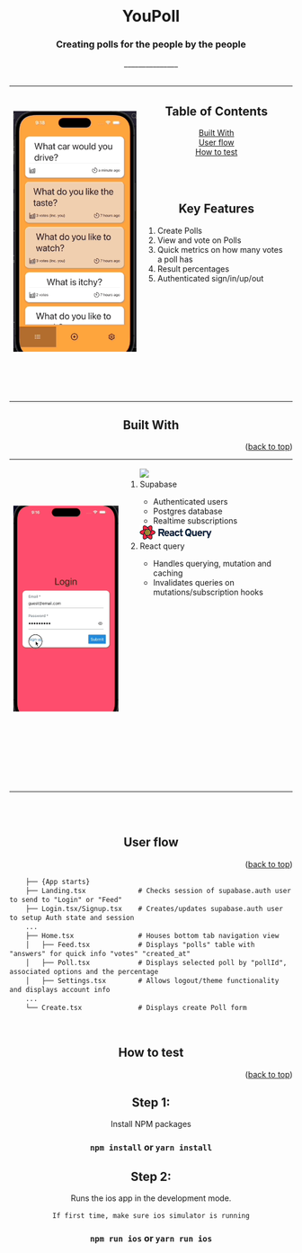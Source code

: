 <div id="top"></div>

<style>
table,tr {
    width:100%;
}
</style>
<!-- PROJECT LOGO -->
<br />
<div align="center">
  <h1 align="center"> YouPoll </h1>
  <h3>Creating polls for the people by the people</h3>
  _______________
  <br><br>
<table>
  <tbody>
    <tr>
        <td align="center">
          <img src="screenshots/gif/3%20-%20Answering%20polls.gif" alt="Tablet Demo" >
        </td>
        <td>
          <!-- TABLE OF CONTENTS -->
          <h2  align="center"> Table of Contents </h2>
          <div align="center">
            <div><a href="#built-with">Built With</a></div>
            <div><a href="#structure">User flow</a></div>
            <div><a href="#getting-started">How to test</a></div>
          </div>
          <br><br><br>
          <h2 align="center">Key Features</h2>
          <ol>
            <li>Create Polls</li>
            <li>View and vote on Polls</li>
            <li>Quick metrics on how many votes a poll has</li>
            <li>Result percentages</li>
            <li>Authenticated sign/in/up/out</li>
          </ol>
          <br><br><br><br><br><br><br><br><br>
        </td>
    </tr>
    <tr>
      <td align="center">
        <span>&nbsp;&nbsp;&nbsp;&nbsp;&nbsp;&nbsp;&nbsp;&nbsp;</span>
        <span>&nbsp;&nbsp;&nbsp;&nbsp;&nbsp;&nbsp;&nbsp;&nbsp;</span>
        <span>&nbsp;&nbsp;&nbsp;&nbsp;&nbsp;&nbsp;&nbsp;&nbsp;</span>
        <span>&nbsp;&nbsp;&nbsp;&nbsp;&nbsp;&nbsp;&nbsp;&nbsp;</span>
        <span>&nbsp;&nbsp;&nbsp;&nbsp;&nbsp;&nbsp;&nbsp;&nbsp;</span>
        <span>&nbsp;&nbsp;&nbsp;&nbsp;&nbsp;&nbsp;&nbsp;&nbsp;</span>
        <span>&nbsp;&nbsp;&nbsp;&nbsp;&nbsp;&nbsp;&nbsp;&nbsp;</span>
        <span>&nbsp;&nbsp;&nbsp;&nbsp;&nbsp;&nbsp;&nbsp;&nbsp;</span>
        <span>&nbsp;&nbsp;&nbsp;&nbsp;&nbsp;&nbsp;&nbsp;&nbsp;</span>
        <span>&nbsp;&nbsp;&nbsp;&nbsp;&nbsp;&nbsp;&nbsp;&nbsp;</span>
        <span>&nbsp;&nbsp;&nbsp;&nbsp;&nbsp;&nbsp;&nbsp;&nbsp;</span>
      </td>
      <td align="center">
        <span>&nbsp;&nbsp;&nbsp;&nbsp;&nbsp;&nbsp;&nbsp;&nbsp;</span>
        <span>&nbsp;&nbsp;&nbsp;&nbsp;&nbsp;&nbsp;&nbsp;&nbsp;</span>
        <span>&nbsp;&nbsp;&nbsp;&nbsp;&nbsp;&nbsp;&nbsp;&nbsp;</span>
        <span>&nbsp;&nbsp;&nbsp;&nbsp;&nbsp;&nbsp;&nbsp;&nbsp;</span>
        <span>&nbsp;&nbsp;&nbsp;&nbsp;&nbsp;&nbsp;&nbsp;&nbsp;</span>
        <span>&nbsp;&nbsp;&nbsp;&nbsp;&nbsp;&nbsp;&nbsp;&nbsp;</span>
        <span>&nbsp;&nbsp;&nbsp;&nbsp;&nbsp;&nbsp;&nbsp;&nbsp;</span>
        <span>&nbsp;&nbsp;&nbsp;&nbsp;&nbsp;&nbsp;&nbsp;&nbsp;</span>
        <span>&nbsp;&nbsp;&nbsp;&nbsp;&nbsp;&nbsp;&nbsp;&nbsp;</span>
        <span>&nbsp;&nbsp;&nbsp;&nbsp;&nbsp;&nbsp;&nbsp;&nbsp;</span>
        <span>&nbsp;&nbsp;&nbsp;&nbsp;&nbsp;&nbsp;&nbsp;&nbsp;</span>
      </td>
    </tr>
  </tbody>
</table>

<div id="built-with">
  <h2>Built With</h2>
  <p  align="right">
    (<a href="#top">back to top</a>)
  </p>
</div>
<table>
  <tbody>
    <tr>
        <td align="center">
          <img src="screenshots/gif/1%20-%20Login.gif" alt="Tablet Demo" >
        </td>
        <td>
          <ol>
                <img src="https://supabase.com/_next/image?url=%2F_next%2Fstatic%2Fmedia%2Fsupabase-logo-wordmark--dark.53d797e9.png&w=128&q=75">
            <li>Supabase</li>
                <ul>
                  <li>Authenticated users</li>
                  <li>Postgres database</li>
                  <li>Realtime subscriptions</li>
                </ul>
                <img src="screenshots/static/reactquery.png">
            <li>React query</li>
            <ul>
                  <li>Handles querying, mutation and caching</li>
                  <li>Invalidates queries on mutations/subscription hooks</li>
                </ul>
          </ol>
          <br><br><br><br><br><br><br><br><br><br><br><br><br><br><br><br>
        </td>
    </tr>
    <tr>
      <td align="center">
        <span>&nbsp;&nbsp;&nbsp;&nbsp;&nbsp;&nbsp;&nbsp;&nbsp;</span>
        <span>&nbsp;&nbsp;&nbsp;&nbsp;&nbsp;&nbsp;&nbsp;&nbsp;</span>
        <span>&nbsp;&nbsp;&nbsp;&nbsp;&nbsp;&nbsp;&nbsp;&nbsp;</span>
        <span>&nbsp;&nbsp;&nbsp;&nbsp;&nbsp;&nbsp;&nbsp;&nbsp;</span>
        <span>&nbsp;&nbsp;&nbsp;&nbsp;&nbsp;&nbsp;&nbsp;&nbsp;</span>
        <span>&nbsp;&nbsp;&nbsp;&nbsp;&nbsp;&nbsp;&nbsp;&nbsp;</span>
        <span>&nbsp;&nbsp;&nbsp;&nbsp;&nbsp;&nbsp;&nbsp;&nbsp;</span>
        <span>&nbsp;&nbsp;&nbsp;&nbsp;&nbsp;&nbsp;&nbsp;&nbsp;</span>
        <span>&nbsp;&nbsp;&nbsp;&nbsp;&nbsp;&nbsp;&nbsp;&nbsp;</span>
        <span>&nbsp;&nbsp;&nbsp;&nbsp;&nbsp;&nbsp;&nbsp;&nbsp;</span>
        <span>&nbsp;&nbsp;&nbsp;&nbsp;&nbsp;&nbsp;&nbsp;&nbsp;</span>
      </td>
      <td align="center">
        <span>&nbsp;&nbsp;&nbsp;&nbsp;&nbsp;&nbsp;&nbsp;&nbsp;</span>
        <span>&nbsp;&nbsp;&nbsp;&nbsp;&nbsp;&nbsp;&nbsp;&nbsp;</span>
        <span>&nbsp;&nbsp;&nbsp;&nbsp;&nbsp;&nbsp;&nbsp;&nbsp;</span>
        <span>&nbsp;&nbsp;&nbsp;&nbsp;&nbsp;&nbsp;&nbsp;&nbsp;</span>
        <span>&nbsp;&nbsp;&nbsp;&nbsp;&nbsp;&nbsp;&nbsp;&nbsp;</span>
        <span>&nbsp;&nbsp;&nbsp;&nbsp;&nbsp;&nbsp;&nbsp;&nbsp;</span>
        <span>&nbsp;&nbsp;&nbsp;&nbsp;&nbsp;&nbsp;&nbsp;&nbsp;</span>
        <span>&nbsp;&nbsp;&nbsp;&nbsp;&nbsp;&nbsp;&nbsp;&nbsp;</span>
        <span>&nbsp;&nbsp;&nbsp;&nbsp;&nbsp;&nbsp;&nbsp;&nbsp;</span>
        <span>&nbsp;&nbsp;&nbsp;&nbsp;&nbsp;&nbsp;&nbsp;&nbsp;</span>
        <span>&nbsp;&nbsp;&nbsp;&nbsp;&nbsp;&nbsp;&nbsp;&nbsp;</span>
      </td>
    </tr>
  </tbody>
</table>
<br />
<br />

<div id="structure">
  <h2>User flow</h2>
  <p  align="right">
    (<a href="#top">back to top</a>)
  </p>
</div>
<div align="left">

```
    ├── {App starts}
    ├── Landing.tsx             # Checks session of supabase.auth user to send to "Login" or "Feed"
    ├── Login.tsx/Signup.tsx    # Creates/updates supabase.auth user to setup Auth state and session
    ...
    ├── Home.tsx                # Houses bottom tab navigation view
    │   ├── Feed.tsx            # Displays "polls" table with "answers" for quick info "votes" "created_at"
    │   ├── Poll.tsx            # Displays selected poll by "pollId", associated options and the percentage
    │   ├── Settings.tsx        # Allows logout/theme functionality and displays account info
    ...
    └── Create.tsx              # Displays create Poll form
```
</div>
<br />
<div id="getting-started">
  <h2>How to test</h2>
  <p  align="right">
    (<a href="#top">back to top</a>)
  </p>
</div>

## Step 1:
Install NPM packages
### `npm install` or `yarn install`
## Step 2:
Runs the ios app in the development mode.

```
If first time, make sure ios simulator is running
```
### `npm run ios` or `yarn run ios`
